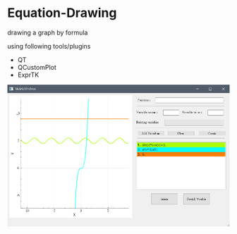 # Equation-Drawing

drawing a graph by formula

using following tools/plugins
- QT
- QCustomPlot
- ExprTK

![image](https://github.com/johnson1205/Equation-Drawing/blob/main/Screenshot%202022-06-18%20105831.png)
